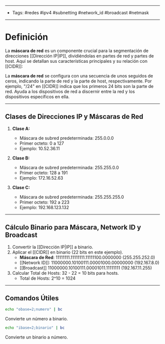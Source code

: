 ___

- Tags: #redes #ipv4  #subnetting #network_id #broadcast #netmask

___
# Definición 

La **máscara de red** es un componente crucial para la segmentación de direcciones [[Dirección IP|IP]], dividiéndolas en partes de red y partes de host. Aquí se detallan sus características principales y su relación con [[CIDR]]:

La **máscara de red** se configura con una secuencia de unos seguidos de ceros, indicando la parte de red y la parte de host, respectivamente. Por ejemplo, "/24" en [[CIDR]] indica que los primeros 24 bits son la parte de red. Ayuda a los dispositivos de red a discernir entre la red y los dispositivos específicos en ella.

___

## Clases de Direcciones IP y Máscaras de Red

1. **Clase A:**
    
    - Máscara de subred predeterminada: 255.0.0.0
    - Primer octeto: 0 a 127
    - Ejemplo: 10.52.36.11
2. **Clase B:**
    
    - Máscara de subred predeterminada: 255.255.0.0
    - Primer octeto: 128 a 191
    - Ejemplo: 172.16.52.63
3. **Clase C:**
    
    - Máscara de subred predeterminada: 255.255.255.0
    - Primer octeto: 192 a 223
    - Ejemplo: 192.168.123.132

___
## Cálculo Binario para Máscara, Network ID y Broadcast

1. Convertir la [[Dirección IP|IP]] a binario.
2. Aplicar el [[CIDR]] en binario (22 bits en este ejemplo).
    - **Máscara de Red**: 11111111.11111111.11111100.0000000 (255.255.252.0)
    - [[Network ID]]: 11000000.10100111.00001000.00000000 (192.167.8.0)
    - [[Broadcast]] 11000000.10100111.00001011.11111111 (192.167.11.255)
3. Calcular Total de Hosts: 32 - 22 = 10 bits para hosts.
    - Total de Hosts: 2^10 = 1024

___

## Comandos Útiles

```bash
echo "obase=2;numero" | bc
```

Convierte un número a binario.

```bash
echo "ibase=2;binario" | bc
```

Convierte un binario a número.
